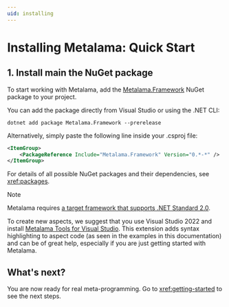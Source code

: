 ```yaml
---
uid: installing
---
```


# Installing Metalama: Quick Start

## 1. Install main the NuGet package

To start working with Metalama, add the [Metalama.Framework](https://www.nuget.org/packages/Metalama.Framework) NuGet package to your project.

You can add the package directly from Visual Studio or using the .NET CLI:

```
dotnet add package Metalama.Framework --prerelease
```

Alternatively, simply paste the following line inside your .csproj file:


```xml
<ItemGroup>
    <PackageReference Include="Metalama.Framework" Version="0.*-*" />
</ItemGroup>
```

For details of all possible NuGet packages and their dependencies, see <xref:packages>.

> [!NOTE]
> Metalama requires [a target framework that supports .NET Standard 2.0](xref:requirements#target-frameworks).


To create new aspects, we suggest that you use Visual Studio 2022 and install [Metalama Tools for Visual Studio](https://marketplace.visualstudio.com/items?itemName=PostSharpTechnologies.metalama). This extension adds syntax highlighting to aspect code (as seen in the examples in this documentation) and can be of great help, especially if you are just getting started with Metalama.

## What's next?

You are now ready for real meta-programming. Go to <xref:getting-started> to see the next steps.

